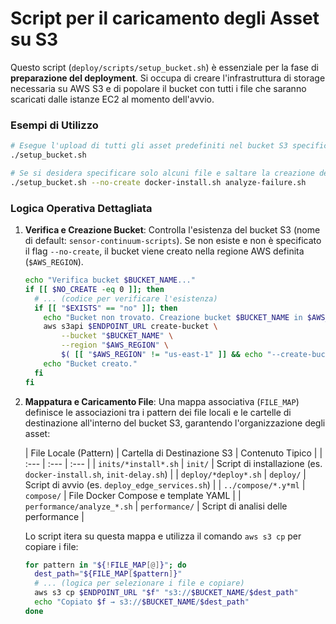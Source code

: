 # Script per il caricamento degli Asset su S3

Questo script (`deploy/scripts/setup_bucket.sh`) è essenziale per la fase di **preparazione del deployment**. Si occupa di creare l'infrastruttura di storage necessaria su AWS S3 e di popolare il bucket con tutti i file che saranno scaricati dalle istanze EC2 al momento dell'avvio.

### Esempi di Utilizzo

```bash
# Esegue l'upload di tutti gli asset predefiniti nel bucket S3 specificato
./setup_bucket.sh

# Se si desidera specificare solo alcuni file e saltare la creazione del bucket:
./setup_bucket.sh --no-create docker-install.sh analyze-failure.sh
```

### Logica Operativa Dettagliata

1.  **Verifica e Creazione Bucket**: Controlla l'esistenza del bucket S3 (nome di default: `sensor-continuum-scripts`). Se non esiste e non è specificato il flag `--no-create`, il bucket viene creato nella regione AWS definita (`$AWS_REGION`).

    ```bash
    echo "Verifica bucket $BUCKET_NAME..."
    if [[ $NO_CREATE -eq 0 ]]; then
      # ... (codice per verificare l'esistenza)
      if [[ "$EXISTS" == "no" ]]; then
        echo "Bucket non trovato. Creazione bucket $BUCKET_NAME in $AWS_REGION..."
        aws s3api $ENDPOINT_URL create-bucket \
            --bucket "$BUCKET_NAME" \
            --region "$AWS_REGION" \
            $( [[ "$AWS_REGION" != "us-east-1" ]] && echo "--create-bucket-configuration LocationConstraint=$AWS_REGION" )
        echo "Bucket creato."
      fi
    fi
    ```

2.  **Mappatura e Caricamento File**: Una mappa associativa (`FILE_MAP`) definisce le associazioni tra i pattern dei file locali e le cartelle di destinazione all'interno del bucket S3, garantendo l'organizzazione degli asset:

    | File Locale (Pattern) | Cartella di Destinazione S3 | Contenuto Tipico |
        | :--- | :--- | :--- |
    | `inits/*install*.sh` | `init/` | Script di installazione (es. `docker-install.sh`, `init-delay.sh`) |
    | `deploy/*deploy*.sh` | `deploy/` | Script di avvio (es. `deploy_edge_services.sh`) |
    | `../compose/*.y*ml` | `compose/` | File Docker Compose e template YAML |
    | `performance/analyze_*.sh` | `performance/` | Script di analisi delle performance |

    Lo script itera su questa mappa e utilizza il comando `aws s3 cp` per copiare i file:

    ```bash
    for pattern in "${!FILE_MAP[@]}"; do
      dest_path="${FILE_MAP[$pattern]}"
      # ... (logica per selezionare i file e copiare)
      aws s3 cp $ENDPOINT_URL "$f" "s3://$BUCKET_NAME/$dest_path"
      echo "Copiato $f → s3://$BUCKET_NAME/$dest_path"
    done
    ```